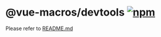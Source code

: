 # @vue-macros/devtools [![npm](https://img.shields.io/npm/v/@vue-macros/devtools.svg)](https://npmjs.com/package/@vue-macros/devtools)

Please refer to [README.md](https://github.com/sxzz/unplugin-vue-macros#readme)
